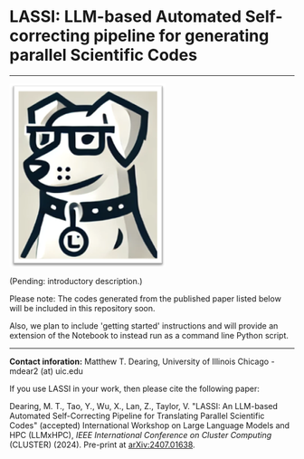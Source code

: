 # LASSI: LLM-based Automated Self-correcting pipeline for generating parallel Scientific Codes

***

![LASSI](/images/LASSI_logo_v0.png)

(Pending: introductory description.)

Please note: The codes generated from the published paper listed below will be included in this repository soon.

Also, we plan to include 'getting started' instructions and will provide an extension of the Notebook to instead run as a command line Python script.

***

**Contact inforation:** Matthew T. Dearing, University of Illinois Chicago - mdear2 (at) uic.edu

If you use LASSI in your work, then please cite the following paper:

Dearing, M. T., Tao, Y., Wu, X., Lan, Z., Taylor, V. "LASSI: An LLM-based Automated Self-Correcting Pipeline for Translating Parallel Scientific Codes" (accepted) International Workshop on Large Language Models and HPC (LLMxHPC), *IEEE International Conference on Cluster Computing* (CLUSTER) (2024). Pre-print at [arXiv:2407.01638](https://arxiv.org/abs/2407.01638).
